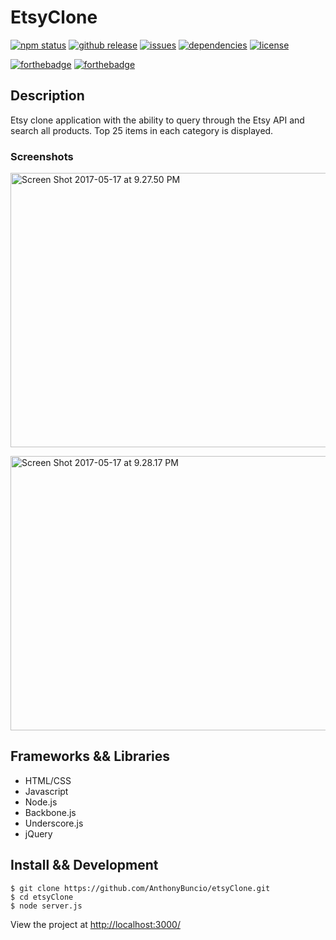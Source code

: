 <h1>EtsyClone</h1>

[![npm status](https://img.shields.io/npm/v/npm.svg)](https://img.shields.io/npm/v/npm.svg)
[![github release](https://img.shields.io/github/release/qubyte/rubidium.svg)](https://img.shields.io/github/release/qubyte/rubidium.svg)
[![issues](https://img.shields.io/github/issues-raw/badges/shields/website.svg)](https://img.shields.io/github/issues-raw/badges/shields/website.svg)
[![dependencies](https://img.shields.io/david/expressjs/express.svg)](https://img.shields.io/david/expressjs/express.svg)
[![license](https://img.shields.io/npm/l/express.svg)](https://img.shields.io/npm/l/express.svg)

[![forthebadge](http://forthebadge.com/images/badges/check-it-out.svg)](http://forthebadge.com)
[![forthebadge](http://forthebadge.com/images/badges/60-percent-of-the-time-works-every-time.svg)](http://forthebadge.com)

<h2>Description</h2>
Etsy clone application with the ability to query through the Etsy API and search all products. Top 25 items in each category is displayed.
<br>
<h3>Screenshots</h3>

<a data-flickr-embed="true"  href="https://www.flickr.com/photos/150728942@N02/33884420524/in/dateposted-public/" title="Screen Shot 2017-05-17 at 9.27.50 PM"><img src="https://c1.staticflickr.com/5/4171/33884420524_cc88746f96_c.jpg" width="800" height="439" alt="Screen Shot 2017-05-17 at 9.27.50 PM"></a>

<a data-flickr-embed="true"  href="https://www.flickr.com/photos/150728942@N02/34726543945/in/dateposted-public/" title="Screen Shot 2017-05-17 at 9.28.17 PM"><img src="https://c1.staticflickr.com/5/4159/34726543945_830d2a8c47_c.jpg" width="800" height="439" alt="Screen Shot 2017-05-17 at 9.28.17 PM"></a>

<h2>Frameworks && Libraries</h2>
<ul>
<li>HTML/CSS</li>
<li>Javascript</li>
<li>Node.js</li>
<li>Backbone.js</li>
<li>Underscore.js</li>
<li>jQuery</li>
</ul>
<h2>Install && Development</h2>

```
$ git clone https://github.com/AnthonyBuncio/etsyClone.git
$ cd etsyClone
$ node server.js
```

View the project at <a href="http://localhost:3000/">http://localhost:3000/<a/>